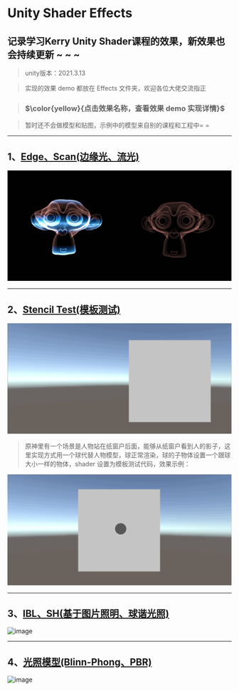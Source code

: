 # Unity Shader Effects
## 记录学习Kerry Unity Shader课程的效果，新效果也会持续更新 ~ ~ ~

> unity版本：2021.3.13

> 实现的效果 demo 都放在 Effects 文件夹，欢迎各位大佬交流指正

> ### $\color{yellow}{点击效果名称，查看效果 demo 实现详情}$

> 暂时还不会做模型和贴图，示例中的模型来自别的课程和工程中= =
---

## 1、[Edge、Scan(边缘光、流光)](https://github.com/Ared521/UnityShader/tree/main/Assets/Effects/1_Scan%20&%20Edge)
![img](https://github.com/Ared521/UnityShader/blob/main/Assets/Resources/README_gif/Edge%26Scan.gif)

---
## 2、[Stencil Test(模板测试)](https://github.com/Ared521/UnityShader/tree/main/Assets/Effects/2_Stencil%20Test)
![img](https://github.com/Ared521/UnityShader/blob/main/Assets/Resources/README_gif/StencilTest_1.gif)

> 原神里有一个场景是人物站在纸窗户后面，能够从纸窗户看到人的影子，这里实现方式用一个球代替人物模型，球正常渲染，球的子物体设置一个跟球大小一样的物体，shader 设置为模板测试代码，效果示例：

![img](https://github.com/Ared521/UnityShader/blob/main/Assets/Resources/README_gif/StencilTest_2.gif)

---
## 3、[IBL、SH(基于图片照明、球谐光照)](https://github.com/Ared521/UnityShader/tree/main/Assets/Effects/4_IBL%26SH)
![image](https://user-images.githubusercontent.com/104584816/201355414-ce565b4b-5ee5-4de8-82b0-d1a5d5a1ecc9.png)

---
## 4、[光照模型(Blinn-Phong、PBR)](https://github.com/Ared521/UnityShader/tree/main/Assets/Effects/5_LightingModel)
![image](https://user-images.githubusercontent.com/104584816/201355414-ce565b4b-5ee5-4de8-82b0-d1a5d5a1ecc9.png)
